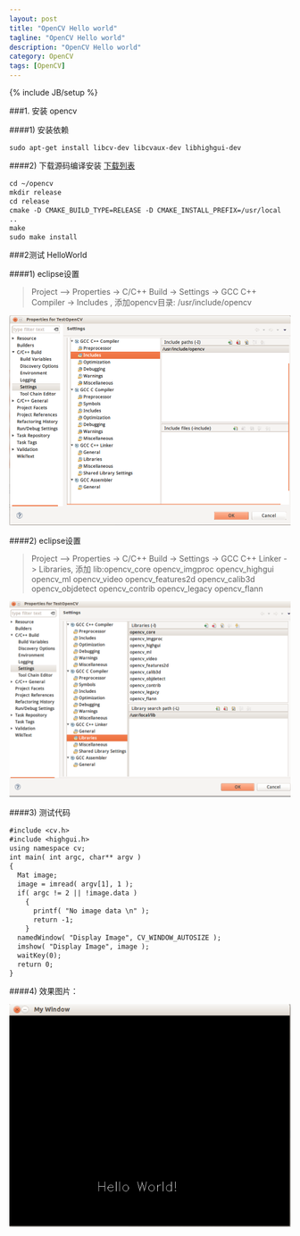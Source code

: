 ```yaml
---
layout: post
title: "OpenCV Hello world"
tagline: "OpenCV Hello world"
description: "OpenCV Hello world"
category: OpenCV
tags: [OpenCV]
---
```

{% include JB/setup %}



###1. 安装 opencv

####1) 安装依赖

	sudo apt-get install libcv-dev libcvaux-dev libhighgui-dev

####2) 下载源码编译安装 [下载列表](http://opencv.org/downloads.html)

	cd ~/opencv
	mkdir release
	cd release
	cmake -D CMAKE_BUILD_TYPE=RELEASE -D CMAKE_INSTALL_PREFIX=/usr/local ..
	make
	sudo make install

###2测试 HelloWorld

####1) eclipse设置
 >Project –> Properties -> C/C++ Build -> Settings -> GCC C++ Compiler -> Includes , 添加opencv目录: /usr/include/opencv

![setting](/static/images/opencv/1.png)

####2) eclipse设置
 >Project –> Properties -> C/C++ Build -> Settings -> GCC C++ Linker -> Libraries, 添加 lib:opencv_core opencv_imgproc opencv_highgui opencv_ml opencv_video opencv_features2d opencv_calib3d opencv_objdetect opencv_contrib opencv_legacy opencv_flann

![setting](/static/images/opencv/2.png)

####3) 测试代码 

	#include <cv.h>
	#include <highgui.h>
	using namespace cv;
	int main( int argc, char** argv )
	{
	  Mat image;
	  image = imread( argv[1], 1 );
	  if( argc != 2 || !image.data )
		{
		  printf( "No image data \n" );
		  return -1;
		}
	  namedWindow( "Display Image", CV_WINDOW_AUTOSIZE );
	  imshow( "Display Image", image );
	  waitKey(0);
	  return 0;
	}

####4) 效果图片：

![result](/static/images/opencv/3.png)


